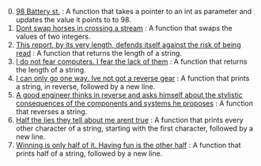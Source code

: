 0. [ 98 Battery st.](./0-reset_to_98.c) : A function that takes a pointer to an int as parameter and updates the value it points to to 98.
1. [Dont swap horses in crossing a stream](./1-swap.c) : A function that swaps the values of two integers.
2. [This report, by its very length, defends itself against the risk of being read](./2-strlen.c) : A function that returns the length of a string.
3. [I do not fear computers. I fear the lack of them](./3-puts.c) : A function that returns the length of a string.
4. [I can only go one way. Ive not got a reverse gear](./4-print_rev.c) : A function that prints a string, in reverse, followed by a new line.
5. [A good engineer thinks in reverse and asks himself about the stylistic consequences of the components and systems he proposes](./5-rev_string.c) : A function that reverses a string.
6. [Half the lies they tell about me arent true](./6-puts2.c) : A  function that prints every other character of a string, starting with the first character, followed by a new line.
7. [Winning is only half of it. Having fun is the other half](./7-puts_half.c) : A function that prints half of a string, followed by a new line.
